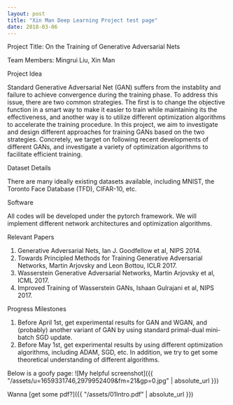 ```yaml
---
layout: post
title: "Xin Man Deep Learning Project test page"
date: 2018-03-06
---
```


Project Title: On the Training of Generative Adversarial Nets

Team Members: Mingrui Liu, Xin Man

Project Idea

Standard Generative Adversarial Net (GAN) suffers from the instablity and failure to achieve convergence during the training phase. To address this issue, there are two common strategies. The first is to change the objective function in a smart way to make it easier to train while maintaining its the effectiveness, and another way is to utilize different optimization algorithms to accelerate the training procedure. In this project, we aim to investigate and design different approaches for training GANs based on the two strategies. Concretely, we target on following recent developments of different GANs, and investigate a variety of optimization algorithms to facilitate efficient training. 

Dataset Details

There are many ideally existing datasets available, including MNIST, the Toronto Face Database (TFD), CIFAR-10, etc. 

Software

All codes will be developed under the pytorch framework. We will implement different network architectures and optimization algorithms. 

Relevant Papers

1. Generative Adversarial Nets, Ian J. Goodfellow et al, NIPS 2014.
2. Towards Principled Methods for Training Generative Adversarial Networks, Martin Arjovsky and Leon Bottou, ICLR 2017.
3. Wasserstein Generative Adversarial Networks, Martin Arjovsky et al, ICML 2017.
4. Improved Training of Wasserstein GANs, Ishaan Gulrajani et al, NIPS 2017.


Progress Milestones

1. Before April 1st, get experimental results for GAN and WGAN, and (probably) another variant of GAN by using standard primal-dual mini-batch SGD update.
2. Before May 1st, get experimental results by using different optimization algorithms, including ADAM, SGD, etc. In addition, we try to get some theoretical understanding of different algorithms.

Below is a goofy page:
![My helpful screenshot]({{ "/assets/u=1659331746,2979952409&fm=21&gp=0.jpg" | absolute_url }})

Wanna [get some pdf?]({{ "/assets/01Intro.pdf" | absolute_url }}) 
